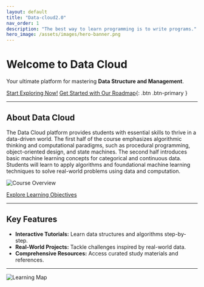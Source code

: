 ```yaml
---
layout: default
title: "Data-cloud2.0"
nav_order: 1
description: "The best way to learn programming is to write programs."
hero_image: /assets/images/hero-banner.png
---
```



# Welcome to Data Cloud

Your ultimate platform for mastering **Data Structure and Management**.

[Start Exploring Now!](/course_overview)
[Get Started with Our Roadmap](#roadmap){: .btn .btn-primary }

---

## About Data Cloud

The Data Cloud platform provides students with essential skills to thrive in a data-driven world. The first half of the course emphasizes algorithmic thinking and computational paradigms, such as procedural programming, object-oriented design, and state machines. The second half introduces basic machine learning concepts for categorical and continuous data. Students will learn to apply algorithms and foundational machine learning techniques to solve real-world problems using data and computation.

![Course Overview](/assets/images/home/course_overview.png)

[Explore Learning Objectives](/learning_objectives)

---

## Key Features

- **Interactive Tutorials:** Learn data structures and algorithms step-by-step.
- **Real-World Projects:** Tackle challenges inspired by real-world data.
- **Comprehensive Resources:** Access curated study materials and references.

---

![Learning Map](/assets/images/home/data_cloud_concept_map.png)

